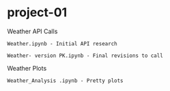 # project-01

 

Weather API Calls

   	Weather.ipynb - Initial API research
  
   	Weather- version PK.ipynb - Final revisions to call
  
Weather Plots

   	Weather_Analysis .ipynb - Pretty plots
